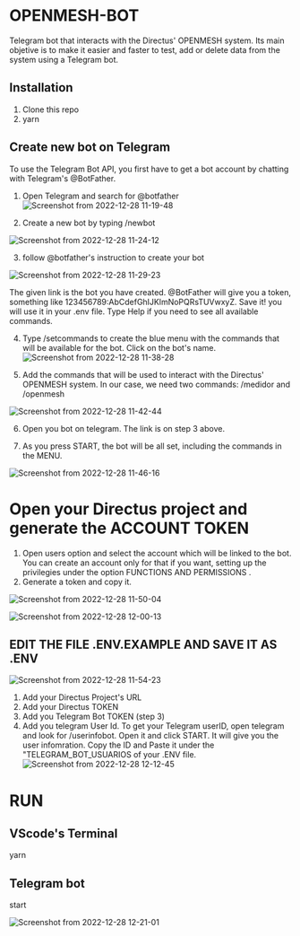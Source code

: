 # OPENMESH-BOT
Telegram bot that interacts with the Directus' OPENMESH system. Its main objetive is to make it easier and faster to test, add or delete data from the system using a Telegram bot.

## Installation
1. Clone this repo
2. yarn

## Create new bot on Telegram
To use the Telegram Bot API, you first have to get a bot account by chatting with Telegram's @BotFather.
1. Open Telegram and search for @botfather
![Screenshot from 2022-12-28 11-19-48](https://user-images.githubusercontent.com/108586700/209826060-b0081c3e-6bc2-48de-b91e-cd029363aa4e.png)

2. Create a new bot by typing /newbot

![Screenshot from 2022-12-28 11-24-12](https://user-images.githubusercontent.com/108586700/209826653-4803c150-b7d2-4b9b-898c-5b0d256c6194.png)

3. follow @botfather's instruction to create your bot

![Screenshot from 2022-12-28 11-29-23](https://user-images.githubusercontent.com/108586700/209827356-4946541d-8b0f-4bad-a4c2-b4066c8292f0.png)

The given link is the bot you have created.
@BotFather will give you a token, something like 123456789:AbCdefGhIJKlmNoPQRsTUVwxyZ. Save it! you will use it in your .env file.
Type Help if you need to see all available commands.

4. Type /setcommands to create the blue menu with the commands that will be available for the bot. Click on the bot's name.
![Screenshot from 2022-12-28 11-38-28](https://user-images.githubusercontent.com/108586700/209828569-5642f40a-28a6-4549-a302-d919ba25dd6a.png)

5. Add the commands that will be used to interact with the Directus' OPENMESH system. In our case, we need two commands: /medidor and /openmesh

![Screenshot from 2022-12-28 11-42-44](https://user-images.githubusercontent.com/108586700/209829028-89106d66-06b5-4c85-80f9-6adbacd79ac0.png)

6. Open you bot on telegram. The link is on step 3 above.

7. As you press START, the bot will be all set, including the commands in the MENU.

![Screenshot from 2022-12-28 11-46-16](https://user-images.githubusercontent.com/108586700/209829470-e88d8682-91b9-4b8d-a786-b243b6b67cf7.png)


# Open your Directus project and generate the ACCOUNT TOKEN
1. Open users option and select the account which will be linked to the bot. You can create an account only for that if you want, setting up the privilegies under the option FUNCTIONS AND PERMISSIONS .
2. Generate a token and copy it.

![Screenshot from 2022-12-28 11-50-04](https://user-images.githubusercontent.com/108586700/209830209-b946ad4a-d249-4097-a69e-32316f3e6a88.png)

![Screenshot from 2022-12-28 12-00-13](https://user-images.githubusercontent.com/108586700/209831298-47f9400e-5b22-43e4-958f-c80925119606.png)

## EDIT THE FILE .ENV.EXAMPLE AND SAVE IT AS .ENV

![Screenshot from 2022-12-28 11-54-23](https://user-images.githubusercontent.com/108586700/209830554-349c5241-8e20-4331-94b1-9119dfcc1907.png)
1. Add your Directus Project's URL
2. Add your Directus TOKEN
3. Add you Telegram Bot TOKEN (step 3)
4. Add you telegram User Id. To get your Telegram userID, open telegram and look for /userinfobot. Open it and click START. It will give you the user infomration. Copy the ID and Paste it under the "TELEGRAM_BOT_USUARIOS of your .ENV file.
![Screenshot from 2022-12-28 12-12-45](https://user-images.githubusercontent.com/108586700/209833180-ab6bf96e-a061-4f6c-ba2b-3d69f9b0e1dd.png)

# RUN

## VScode's Terminal 
yarn

## Telegram bot
start

![Screenshot from 2022-12-28 12-21-01](https://user-images.githubusercontent.com/108586700/209834251-302ef160-ff39-444f-a7f7-a8d35b8883dc.png)

